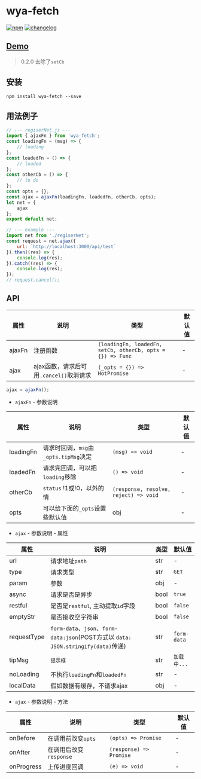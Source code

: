 # wya-fetch
[![npm][npm-image]][npm-url] [![changelog][changelog-image]][changelog-url]

## [Demo](https://wya-team.github.io/wya-fetch/demo/index.html)

> 0.2.0 去除了`setCb`

## 安装
```
npm install wya-fetch --save
```
## 用法例子
```js
// --- regiserNet.js ---
import { ajaxFn } from 'wya-fetch';
const loadingFn = (msg) => {
	// loading
};
const loadedFn = () => {
	// loaded
};
const otherCb = () => {
	// to do
};
const opts = {};
const ajax = ajaxFn(loadingFn, loadedFn, otherCb, opts);
let net = {
	ajax
};
export default net;

// --- example ---
import net from './regiserNet';
const request = net.ajax({
	url: `http://localhost:3000/api/test`
}).then((res) => {
	console.log(res);
}).catch((res) => {
	console.log(res);
});
// request.cancel();
```
## API

属性 | 说明 | 类型 | 默认值
---|---|---|---
ajaxFn | 注册函数 | `(loadingFn, loadedFn, setCb, otherCb, opts = {}) => Func` | -
ajax | ajax函数，请求后可用`.cancel()`取消请求 | `(_opts = {}) => HotPromise` | -

```js
ajax = ajaxFn();
```

- `ajaxFn` - 参数说明

属性 | 说明 | 类型 | 默认值
---|---|---|---
loadingFn | 请求时回调，`msg`由 `_opts.tipMsg`决定 | `(msg) => void` | -
loadedFn | 请求完回调，可以把`loading`移除 | `() => void` | -
otherCb | `status` !1或!0，以外的情  | `(response, resolve, reject) => void` | -
opts | 可以给下面的`_opts`设置些默认值 | obj | -

- `ajax` - 参数说明 - 属性

属性 | 说明 | 类型 | 默认值
---|---|---|---
url | 请求地址`path` | str | -
type | 请求类型 | str | `GET`
param | 参数 | obj | -
async | 请求是否是异步 | bool | `true`
restful | 是否是`restful`, 主动提取`id`字段 | bool | `false`
emptyStr | 是否接收空字符串 | bool | `false`
requestType | `form-data`、`json`、`form-data:json`(POST方式以 `data: JSON.stringify(data)`传递) | str | `form-data`
tipMsg | `提示框` | str | `加载中...`
noLoading | 不执行`loadingFn`和`loadedFn` | str | -
localData | 假如数据有缓存，不请求ajax | obj | -

 
- `ajax` - 参数说明 - 方法

属性 | 说明 | 类型 | 默认值
---|---|---|---
onBefore | 在调用前改变`opts` | `(opts) => Promise` | -
onAfter | 在调用后改变`response` | `(response) => Promise` | -
onProgress | 上传进度回调 | `(e) => void` | -



<!--  以下内容无视  -->
[changelog-image]: https://img.shields.io/badge/changelog-md-blue.svg
[changelog-url]: CHANGELOG.md

[npm-image]: https://img.shields.io/npm/v/wya-fetch.svg
[npm-url]: https://www.npmjs.com/package/wya-fetch

